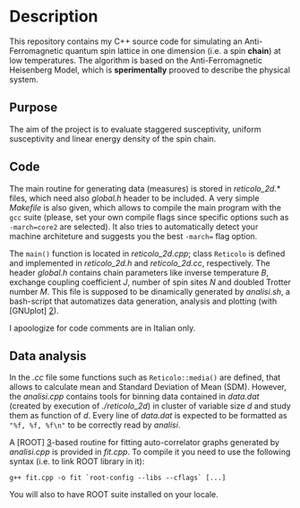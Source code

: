 Description
===========================

This repository contains my C++ source code for simulating an Anti-Ferromagnetic quantum spin lattice in one dimension (i.e. a spin __chain__) at low temperatures.
The algorithm is based on the Anti-Ferromagnetic Heisenberg Model, which is __sperimentally__ prooved to describe the physical system.
<!--
under the supervision of professor [M. Pepe] [1].
-->

Purpose
------------

The aim of the project is to evaluate staggered susceptivity, uniform susceptivity and linear energy density of the spin chain.


Code
-----------------

The main routine for generating data (measures) is stored in *reticolo_2d.** files, which need also *global.h* header to be included.
A very simple *Makefile* is also given, which allows to compile the main program with the `gcc` suite (please, set your own compile flags since specific options such as `-march=core2` are selected).
It also tries to automatically detect your machine architeture and suggests you the best `-march=` flag option.


The `main()` function is located in *reticolo_2d.cpp*; class `Reticolo` is defined and implemented in *reticolo_2d.h* and *reticolo_2d.cc*, respectively.
The header *global.h* contains chain parameters like inverse temperature *B*,
exchange coupling coefficient *J*, number of spin sites *N* and doubled Trotter number *M*.
This file is supposed to be dinamically generated by *analisi.sh*, a bash-script that automatizes data generation, analysis and plotting (with [GNUplot] [2]).


I apoologize for code comments are in Italian only.

Data analysis
---------

In the *.cc* file some functions such as `Reticolo::media()` are defined, that allows to calculate mean and Standard Deviation of Mean (SDM).
However, the *analisi.cpp* contains tools for binning data contained in *data.dat* (created by execution of *./reticolo_2d*) in cluster of variable size _d_ and study them as function of _d_.
Every line of *data.dat* is expected to be formatted as `"%f, %f, %f\n"` to be correctly read by *analisi*.


A [ROOT] [3]-based routine for fitting auto-correlator graphs generated by _analisi.cpp_ is provided in _fit.cpp_.
To compile it you need to use the following syntax (i.e. to link ROOT library in it):

	g++ fit.cpp -o fit `root-config --libs --cflags` [...]

You will also to have ROOT suite installed on your locale.

[1]: http://fisica.mib.infn.it/pages/it/chi-siamo/persone/who.php?user=pepe&lang=IT "Go to personal homepage"
[2]: http://www.gnuplot.info/ "Go to gnuplot homepage"
[3]: http://root.cern.ch/drupal/ "Go to ROOT homepage"
